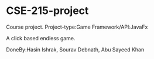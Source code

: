 # CSE-215-project
Course project.
Project-type:Game
Framework/API:JavaFx

A click based endless game. 

DoneBy:Hasin Ishrak, Sourav Debnath, Abu Sayeed Khan
